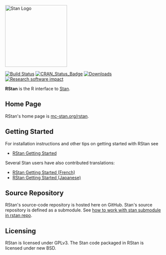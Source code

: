 
<a href="http://mc-stan.org">
<img src="https://raw.githubusercontent.com/stan-dev/logos/master/logo.png" width=200 alt="Stan Logo"/>
</a>

[![Build Status](https://travis-ci.org/stan-dev/rstan.svg?branch=develop)](https://travis-ci.org/stan-dev/rstan)
[![CRAN\_Status\_Badge](http://www.r-pkg.org/badges/version/rstan?color=blue)](http://cran.r-project.org/package=rstan)
[![Downloads](http://cranlogs.r-pkg.org/badges/rstan?color=blue)](http://cran.rstudio.com/package=rstan)
[![Research software impact](http://depsy.org/api/package/cran/rstan/badge.svg)](http://depsy.org/package/r/rstan)

**RStan** is the R interface to [Stan](http://mc-stan.org). 

## Home Page

RStan's home page is [mc-stan.org/rstan](http://mc-stan.org/rstan).


## Getting Started

For installation instructions and other tips on getting started with RStan see

* [RStan Getting Started](https://github.com/stan-dev/rstan/wiki/RStan-Getting-Started)

Several Stan users have also contributed translations:

* [RStan Getting Started (French)](https://github.com/stan-dev/rstan/wiki/RStan-Getting-Started-(Français))
* [RStan Getting Started (Japanese)](https://github.com/stan-dev/rstan/wiki/RStan-Getting-Started-(Japanese))


## Source Repository

RStan's source-code repository is hosted here on GitHub. Stan's source repository is defined as a submodule. 
See [how to work with stan submodule in rstan repo](https://github.com/stan-dev/rstan/wiki/How-to-work-with-the-stan-submodule-in-rstan-repo%3F).

## Licensing

RStan is licensed under GPLv3.  The Stan code packaged in RStan is licensed under new BSD.   
